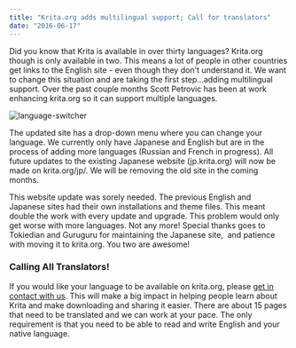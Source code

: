 ```yaml
---
title: "Krita.org adds multilingual support; Call for translators"
date: "2016-06-17"
---
```


Did you know that Krita is available in over thirty languages? Krita.org though is only available in two. This means a lot of people in other countries get links to the English site - even though they don't understand it. We want to change this situation and are taking the first step...adding multilingual support. Over the past couple months Scott Petrovic has been at work enhancing krita.org so it can support multiple languages.

![language-switcher](/images/posts/2016/language-switcher.jpg)

The updated site has a drop-down menu where you can change your language. We currently only have Japanese and English but are in the process of adding more languages (Russian and French in progress). All future updates to the existing Japanese website (jp.krita.org) will now be made on krita.org/jp/. We will be removing the old site in the coming months.

This website update was sorely needed. The previous English and Japanese sites had their own installations and theme files. This meant double the work with every update and upgrade. This problem would only get worse with more languages. Not any more! Special thanks goes to Tokiedian and Guruguru for maintaining the Japanese site,  and patience with moving it to krita.org. You two are awesome!

### Calling All Translators!

If you would like your language to be available on krita.org, please [get in contact with us](/about/contact/). This will make a big impact in helping people learn about Krita and make downloading and sharing it easier. There are about 15 pages that need to be translated and we can work at your pace. The only requirement is that you need to be able to read and write English and your native language.
